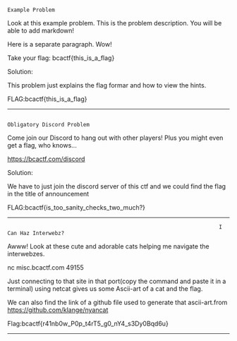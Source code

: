                                                                          Example Problem

Look at this example problem. This is the problem description. You will be able to add markdown!

Here is a separate paragraph. Wow!

Take your flag: bcactf{this_is_a_flag}


Solution:

This problem just explains the flag formar and how to view the hints.

FLAG:bcactf{this_is_a_flag}

---------------------------------------------------------------------------------------------------------------------------------------------------------------------------------

                                                                     Obligatory Discord Problem

Come join our Discord to hang out with other players! Plus you might even get a flag, who knows...

https://bcactf.com/discord


Solution:

We have to just join the discord server of this ctf and we could find the flag in the title of announcement

FLAG:bcactf{is_too_sanity_checks_two_much?}

---------------------------------------------------------------------------------------------------------------------------------------------------------------------------------

                                                                       I Can Haz Interwebz?

Awww! Look at these cute and adorable cats helping me navigate the interwebzes.

nc misc.bcactf.com 49155

Just connecting to that site in that port(copy the command and paste it in a terminal) using netcat gives us some Ascii-art of a cat and the flag.

We can also find the link of a github file used to generate that ascii-art.from https://github.com/klange/nyancat


Flag:bcactf{r41nb0w_P0p_t4rT5_g0_nY4_s3Dy0Bqd6u}


---------------------------------------------------------------------------------------------------------------------------------------------------------------------------------
